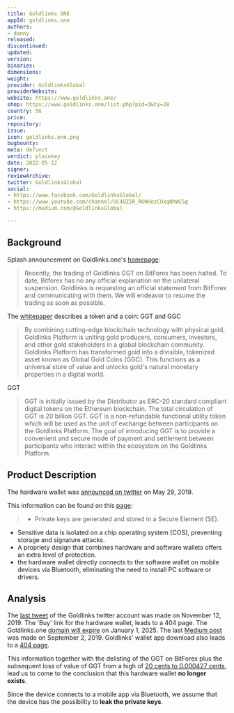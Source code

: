 ```yaml
---
title: Goldlinks ONE
appId: goldlinks.one
authors:
- danny
released: 
discontinued: 
updated: 
version: 
binaries: 
dimensions: 
weight: 
provider: GoldlinksGlobal
providerWebsite: 
website: https://www.goldlinks.one/
shop: https://www.goldlinks.one/list.php?pid=3&ty=28
country: SG
price: 
repository: 
issue: 
icon: goldlinks.one.png
bugbounty: 
meta: defunct
verdict: plainkey
date: 2022-05-12
signer: 
reviewArchive: 
twitter: GoldlinksGlobal
social:
- https://www.facebook.com/GoldlinksGlobal/
- https://www.youtube.com/channel/UC4QZ5R_RUWHozCUxqNhWCSg
- https://medium.com/@GoldlinksGlobal

---
```


## Background 

Splash announcement on Goldlinks.one's [homepage](https://www.goldlinks.one): 

> Recently, the trading of Goldlinks GGT on BitForex has been halted. To date, Bitforex has no any official explanation on the unilateral suspension. Goldlinks is requesting an official statement from BitForex and communicating with them. We will endeavor to resume the trading as soon as possible.

The [whitepaper](https://www.goldlinks.one/uploadfile/upload/file/20190807/2019080710421177.pdf) describes a token and a coin: GGT and GGC

> By combining cutting-edge blockchain technology with physical gold, Goldlinks Platform is uniting gold producers, consumers, investors, and other gold stakeholders in a global blockchain community. Goldlinks Platform has transformed gold into a divisible, tokenized asset known as Global Gold Coins (GGC). This functions as a universal store of value and unlocks gold's natural monetary properties in a digital world.

GGT 

> GGT is initially issued by the Distributor as ERC-20 standard compliant digital tokens on the Ethereum blockchain. The total circulation of GGT is 20 billion GGT. GGT is a non-refundable functional utility token which will be used as the unit of exchange between participants on the Goldlinks Platform. The goal of introducing GGT is to provide a convenient and secure mode of payment and settlement between participants who interact within the ecosystem on the Goldlinks Platform. 

## Product Description 

The hardware wallet was [announced on twitter](https://twitter.com/GoldlinksGlobal/status/1133631475104923648) on May 29, 2019.

This information can be found on this [page](https://www.goldlinks.one/list.php?pid=3&ty=28#safe):

> - Private keys are generated and stored in a Secure Element (SE).
- Sensitive data is isolated on a chip operating system (COS), preventing storage and signature attacks.
- A propriety design that combines hardware and software wallets offers an extra level of protection.
- the hardware wallet directly connects to the software wallet on mobile devices via Bluetooth, eliminating the need to install PC software or
drivers. 

## Analysis 

The [last tweet](https://twitter.com/GoldlinksGlobal/status/1194131880662056967) of the Goldlinks twitter account was made on November 12, 2019. The 'Buy' link for the hardware wallet, leads to a 404 page. The Goldlinks.one [domain will expire](https://www.eurodns.com/whois-search/one-domain-name) on January 1, 2025. The last [Medium post](https://medium.com/@GoldlinksGlobal/goldlinks%E5%85%AB%E6%9C%88%E3%83%8B%E3%83%A5%E3%83%BC%E3%82%B9%E5%8B%95%E5%90%91-37c3b04f64d3) was made on September 2, 2019. Goldlinks' wallet app download also leads to a [404 page](https://www.goldlinks.one/walletdownload/index.html).

This information together with the delisting of the GGT on BitForex plus the subsequent loss of value of GGT from a high of [20 cents to 0.000427 cents](https://coinranking.com/coin/pQp728dTL7Id+globalgoldtoken-ggt), lead us to come to the conclusion that this hardware wallet **no longer exists**. 

Since the device connects to a mobile app via Bluetooth, we assume that the device has the possibility to **leak the private keys**.


